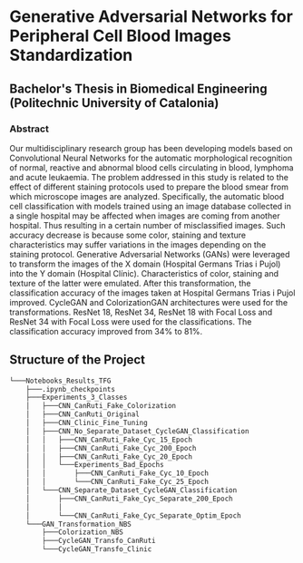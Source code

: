 # Generative Adversarial Networks for Peripheral Cell Blood Images Standardization

## Bachelor's Thesis in Biomedical Engineering (Politechnic University of Catalonia)

### Abstract

Our multidisciplinary research group has been developing
models based on Convolutional Neural Networks for the
automatic morphological recognition of normal, reactive and
abnormal blood cells circulating in blood, lymphoma and acute
leukaemia.
The problem addressed in this study is related to the effect of
different staining protocols used to prepare the blood smear from
which microscope images are analyzed. Specifically, the
automatic blood cell classification with models trained using an
image database collected in a single hospital may be affected
when images are coming from another hospital. Thus resulting in
a certain number of misclassified images. Such accuracy decrease
is because some color, staining and texture characteristics may
suffer variations in the images depending on the staining protocol.
Generative Adversarial Networks (GANs) were leveraged to
transform the images of the X domain (Hospital Germans Trias i
Pujol) into the Y domain (Hospital Clínic). Characteristics of
color, staining and texture of the latter were emulated. After this
transformation, the classification accuracy of the images taken at
Hospital Germans Trias i Pujol improved. CycleGAN and
ColorizationGAN architectures were used for the transformations.
ResNet 18, ResNet 34, ResNet 18 with Focal Loss and ResNet 34
with Focal Loss were used for the classifications. The
classification accuracy improved from 34% to 81%.

## Structure of the Project
```bash
└───Notebooks_Results_TFG
    ├───.ipynb_checkpoints
    ├───Experiments_3_Classes
    │   ├───CNN_CanRuti_Fake_Colorization
    │   ├───CNN_CanRuti_Original 
    │   ├───CNN_Clinic_Fine_Tuning
    │   ├───CNN_No_Separate_Dataset_CycleGAN_Classification
    │   │   ├───CNN_CanRuti_Fake_Cyc_15_Epoch 
    │   │   ├───CNN_CanRuti_Fake_Cyc_200_Epoch
    │   │   ├───CNN_CanRuti_Fake_Cyc_20_Epoch  
    │   │   └───Experiments_Bad_Epochs
    │   │       ├───CNN_CanRuti_Fake_Cyc_10_Epoch 
    │   │       └───CNN_CanRuti_Fake_Cyc_25_Epoch      
    │   └───CNN_Separate_Dataset_CycleGAN_Classification
    │       ├───CNN_CanRuti_Fake_Cyc_Separate_200_Epoch
    │       │  
    │       └───CNN_CanRuti_Fake_Cyc_Separate_Optim_Epoch   
    └───GAN_Transformation_NBS
        ├───Colorization_NBS
        ├───CycleGAN_Transfo_CanRuti
        └───CycleGAN_Transfo_Clinic
```            
